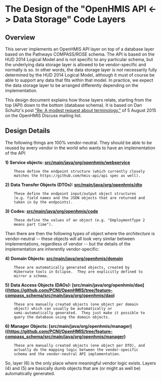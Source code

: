 The Design of the "OpenHMIS API <-> Data Storage" Code Layers
=============================================================

Overview
--------

This server implements an OpenHMIS API layer on top of a database
layer based on the Pathways COMPASS/ROSE schema.  The API is based on
the HUD 2014 Logical Model and is not specific to any particular
schema, but the underlying data storage layer is allowed to be
vendor-specific and normally is so.  In other words, the data storage
layer is *not* necessarily fully determined by the HUD 2014 Logical
Model, although it must of course be able to support any data that
fits within that model.  In practice, we expect the data storage layer
to be arranged differently depending on the implementation.

This design document explains how those layers relate, starting from
the top (API) down to the bottom (database schema).  It is based on
Dan Schultz's post ["Re: A modest request about
terminology."](http://openhmis.pcni.org/developers/discussion-group?place=msg%2Fopenhmis-discuss%2F7NoHSbk2F28%2F2mRITwD4GQAJ)
of 5 August 2015 on the OpenHMIS Discuss mailing list.

Design Details
--------------

The following things are 100% vendor-neutral.  They should be able to
be reused by every vendor in the world who wants to have an
implementation of the API:

**1)** **Service objects: [src/main/java/org/openhmis/webservice](https://github.com/PCNI/OpenHMIS/tree/feature-compass_schema/src/main/java/org/openhmis/webservice)**

        These define the endpoint structure (which currently closely
        matches the https://github.com/hmis-api/api spec as well).

**2)** **Data Transfer Objects (DTOs): [src/main/java/org/openhmis/dto](https://github.com/PCNI/OpenHMIS/tree/feature-compass_schema/src/main/java/org/openhmis/dto)**

        These define the endpoint input/output object structures
        (e.g. field names and the JSON objects that are returned and
        taken in by the endpoints).

**3)** **Codes: [src/main/java/org/openhmis/code](https://github.com/PCNI/OpenHMIS/tree/feature-compass_schema/src/main/java/org/openhmis/code)**

        These define the values of an object (e.g. "EmploymentType 2
        means part time").

Then there are then the following types of object where the
*architecture* is vendor-neutral -- these objects will all look very
similar between implementations, regardless of vendor -- but the
details of the implementation are inherently vendor-specific:

**4)** **Domain Objects: [src/main/java/org/openhmis/domain](https://github.com/PCNI/OpenHMIS/tree/feature-compass_schema/src/main/java/org/openhmis/domain)**

        These are automatically generated objects, created by
        Hibernate tools in Eclipse.  They are explicitly defined to
        mirror a schema.

**5)** **Data Access Objects (DAOs): [src/main/java/org/openhmis/dao]((https://github.com/PCNI/OpenHMIS/tree/feature-compass_schema/src/main/java/org/openhmis/dao)**

        These are manually created objects (one object per domain
        object) which can usually be automatically or
        semi-automatically generated.  They just make it possible to
        query the database using the domain objects.

**6)** **Manager Objects: [src/main/java/org/openhmis/manager]((https://github.com/PCNI/OpenHMIS/tree/feature-compass_schema/src/main/java/org/openhmis/manager)**

        These are manually created objects (one object per DTO), and
        actually do the mapping logic between the vendor-specific
        schema and the vendor-neutral API implementation.

So, layer (6) is the only place where meaningful vendor logic exists.
Layers (4) and (5) are basically dumb objects that are (or might as
well be) automatically generated.
